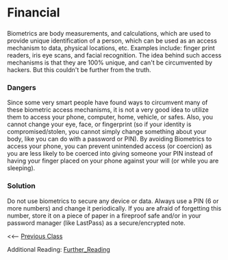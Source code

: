 # Financial 

### 
Biometrics are body measurements, and calculations, which are used to provide unique identification of a person, which can be used as an access mechanism to data, physical locations, etc.  Examples include: finger print readers, iris eye scans, and facial recognition.  The idea behind such access mechanisms is that they are 100% unique, and can't be circumvented by hackers.  But this couldn't be further from the truth.

### Dangers 
Since some very smart people have found ways to circumvent many of these biometric access mechanisms, it is not a very good idea to utilize them to access your phone, computer, home, vehicle, or safes.  Also, you cannot change your eye, face, or fingerprint (so if your identity is compromised/stolen, you cannot simply change something about your body, like you can do with a password or PIN).  By avoiding Biometrics to access your phone, you can prevent unintended access (or coercion) as you are less likely to be coerced into giving someone your PIN instead of having your finger placed on your phone against your will (or while you are sleeping).

### Solution
Do not use biometrics to secure any device or data.  Always use a PIN (6 or more numbers) and change it periodically.  If you are afraid of forgetting this number, store it on a piece of paper in a fireproof safe and/or in your password manager (like LastPass) as a secure/encrypted note.

<<-- [Previous Class](../Class10/README.md) 

Additional Reading:
[Further_Reading](Further_reading.md)
